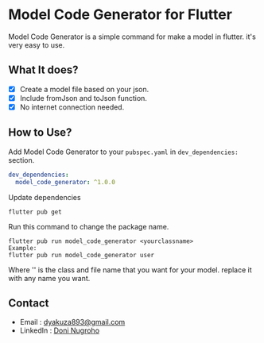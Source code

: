 # Model Code Generator for Flutter

Model Code Generator is a simple command for make a model in flutter. it's very easy to use.

## What It does?

- [x] Create a model file based on your json.
- [x] Include fromJson and toJson function.
- [x] No internet connection needed.

## How to Use?

Add Model Code Generator to your `pubspec.yaml` in `dev_dependencies:` section.

```yaml
dev_dependencies:
  model_code_generator: ^1.0.0
```

Update dependencies

```
flutter pub get
```

Run this command to change the package name.

```
flutter pub run model_code_generator <yourclassname>
Example:
flutter pub run model_code_generator user
```

Where '<yourclassname>' is the class and file name that you want for your model. replace it with any name you want.

## Contact

- Email : [dyakuza893@gmail.com](mailto:dyakuza893@gmail.com)
- LinkedIn : [Doni Nugroho](https://www.linkedin.com/in/doni-satrio-nugroho)
